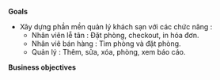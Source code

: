 **Goals**
* Xây dựng phần mền quản lý khách sạn với các chức năng :
  * Nhân viên lễ tân : Đặt phòng, checkout, in hóa đơn.
  * Nhân viê bán hàng : Tìm phòng và đặt phòng.
  * Quản lý : Thêm, sửa, xóa, phòng, xem báo cáo.
  
**Business objectives**
